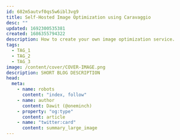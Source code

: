 ```yaml
---
id: 682m5autvf0qs5w6ibl3vg9
title: Self-Hosted Image Optimization using Caravaggio
desc: ""
updated: 1692300535381
created: 1686355794322
description: How to create your own image optimization service.
tags:
  - TAG_1
  - TAG_2
  - TAG_3
image: /content/cover/COVER-IMAGE.png
description: SHORT BLOG DESCRIPTION
head:
  meta:
    - name: robots
      content: "index, follow"
    - name: author
      content: Dawit (@oneminch)
    - property: "og:type"
      content: article
    - name: "twitter:card"
      content: summary_large_image
---
```

